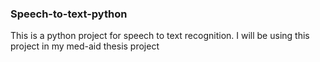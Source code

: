 ### Speech-to-text-python
This is a python project for speech to text recognition. I will be using this project in my med-aid thesis project
